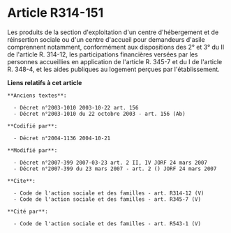 # Article R314-151

Les produits de la section d'exploitation d'un centre d'hébergement et de réinsertion sociale ou d'un centre d'accueil pour
demandeurs d'asile comprennent notamment, conformément aux dispositions des 2° et 3° du II de l'article R. 314-12, les
participations financières versées par les personnes accueillies en application de l'article R. 345-7 et du I de l'article R.
348-4, et les aides publiques au logement perçues par l'établissement.

**Liens relatifs à cet article**

	**Anciens textes**:

	  - Décret n°2003-1010 2003-10-22 art. 156
	  - Décret n°2003-1010 du 22 octobre 2003 - art. 156 (Ab)

	**Codifié par**:

	  - Décret n°2004-1136 2004-10-21

	**Modifié par**:

	  - Décret n°2007-399 2007-03-23 art. 2 II, IV JORF 24 mars 2007
	  - Décret n°2007-399 du 23 mars 2007 - art. 2 () JORF 24 mars 2007

	**Cite**:

	  - Code de l'action sociale et des familles - art. R314-12 (V)
	  - Code de l'action sociale et des familles - art. R345-7 (V)

	**Cité par**:

	  - Code de l'action sociale et des familles - art. R543-1 (V)
